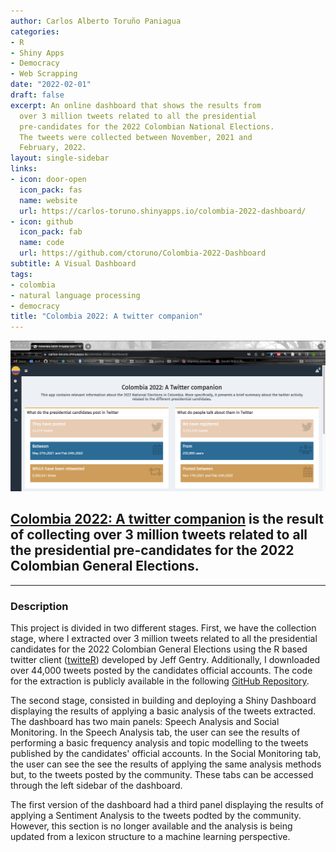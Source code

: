 ```yaml
---
author: Carlos Alberto Toruño Paniagua
categories:
- R
- Shiny Apps
- Democracy
- Web Scrapping
date: "2022-02-01"
draft: false
excerpt: An online dashboard that shows the results from 
  over 3 million tweets related to all the presidential 
  pre-candidates for the 2022 Colombian National Elections. 
  The tweets were collected between November, 2021 and 
  February, 2022.
layout: single-sidebar
links:
- icon: door-open
  icon_pack: fas
  name: website
  url: https://carlos-toruno.shinyapps.io/colombia-2022-dashboard/
- icon: github
  icon_pack: fab
  name: code
  url: https://github.com/ctoruno/Colombia-2022-Dashboard
subtitle: A Visual Dashboard
tags:
- colombia
- natural language processing
- democracy
title: "Colombia 2022: A twitter companion"
---
```


![](featured.png)

## [Colombia 2022: A twitter companion](https://carlos-toruno.shinyapps.io/colombia-2022-dashboard/) is the result of collecting over 3 million tweets related to all the presidential pre-candidates for the 2022 Colombian General Elections.

---

### Description
This project is divided in two different stages. First, we have the collection stage, where I extracted over 3 million tweets related to all the presidential candidates for the 2022 Colombian General Elections using the R based twitter client ([twitteR](https://github.com/geoffjentry/twitteR)) developed by Jeff Gentry. Additionally, I downloaded over 44,000 tweets posted by the candidates official accounts. The code for the extraction is publicly available in the following [GitHub Repository](https://github.com/ctoruno/Colombia-2022-twitter-data).

The second stage, consisted in building and deploying a Shiny Dashboard displaying the results of applying a basic analysis of the tweets extracted. The dashboard has two main panels: Speech Analysis and Social Monitoring. In the Speech Analysis tab, the user can see the results of performing a basic frequency analysis and topic modelling to the tweets published by the candidates' official accounts. In the Social Monitoring tab, the user can see the see the results of applying the same analysis methods but, to the tweets posted by the community. These tabs can be accessed through the left sidebar of the dashboard.

The first version of the dashboard had a third panel displaying the results of applying a Sentiment Analysis to the tweets podted by the community. However, this section is no longer available and the analysis is being updated from a lexicon structure to a machine learning perspective.



